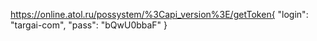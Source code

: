https://online.atol.ru/possystem/%3Capi_version%3E/getToken{
 "login": "targai-com",
 "pass": "bQwU0bbaF"
}

